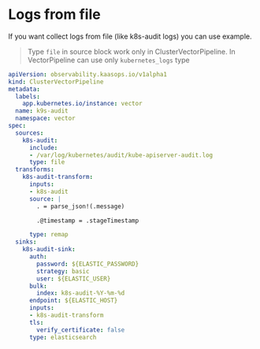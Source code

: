 # Logs from file

If you want collect logs from file (like k8s-audit logs) you can use example.

> Type `file` in source block work only in ClusterVectorPipeline. In VectorPipeline can use only `kubernetes_logs` type


```yaml
apiVersion: observability.kaasops.io/v1alpha1
kind: ClusterVectorPipeline
metadata:
  labels:
    app.kubernetes.io/instance: vector
  name: k9s-audit
  namespace: vector
spec:
  sources:
    k8s-audit:
      include:
      - /var/log/kubernetes/audit/kube-apiserver-audit.log
      type: file
  transforms:
    k8s-audit-transform:
      inputs:
      - k8s-audit
      source: |
        . = parse_json!(.message)

        .@timestamp = .stageTimestamp

      type: remap
  sinks:
    k8s-audit-sink:
      auth:
        password: ${ELASTIC_PASSWORD}
        strategy: basic
        user: ${ELASTIC_USER}
      bulk:
        index: k8s-audit-%Y-%m-%d
      endpoint: ${ELASTIC_HOST}
      inputs:
      - k8s-audit-transform
      tls:
        verify_certificate: false
      type: elasticsearch
```
